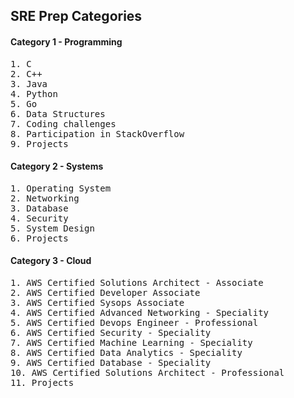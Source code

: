 ## SRE Prep Categories  

#### Category 1 - Programming 
<pre>
1. C  
2. C++   
3. Java   
4. Python   
5. Go   
6. Data Structures  
7. Coding challenges   
8. Participation in StackOverflow  
9. Projects 
</pre>  

#### Category 2 - Systems   
<pre>
1. Operating System  
2. Networking   
3. Database   
4. Security   
5. System Design   
6. Projects   
</pre>  

#### Category 3 - Cloud 
<pre>
1. AWS Certified Solutions Architect - Associate 
2. AWS Certified Developer Associate 
3. AWS Certified Sysops Associate 
4. AWS Certified Advanced Networking - Speciality 
5. AWS Certified Devops Engineer - Professional 
6. AWS Certified Security - Speciality 
7. AWS Certified Machine Learning - Speciality 
8. AWS Certified Data Analytics - Speciality 
9. AWS Certified Database - Speciality 
10. AWS Certified Solutions Architect - Professional 
11. Projects
</pre>


